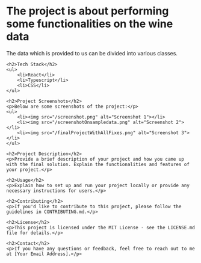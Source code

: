 <!DOCTYPE html>
<html lang="en">
<head>
    <meta charset="UTF-8">
    <meta name="viewport" content="width=device-width, initial-scale=1.0">
    <title>Project README</title>
</head>
<body>
    <h1>The project is about performing some functionalities on the wine data</h1>
    <p>The data which is provided to us can be divided into various classes.</p>

    <h2>Tech Stack</h2>
    <ul>
        <li>React</li>
        <li>Typescript</li>
        <li>CSS</li>
    </ul>

    <h2>Project Screenshots</h2>
    <p>Below are some screenshots of the project:</p>
    <ul>
        <li><img src="/screenshot.png" alt="Screenshot 1"></li>
        <li><img src="/screenshotOnsampledata.png" alt="Screenshot 2"></li>
        <li><img src="/finalProjectWithAllFixes.png" alt="Screenshot 3"></li>
    </ul>

    <h2>Project Description</h2>
    <p>Provide a brief description of your project and how you came up with the final solution. Explain the functionalities and features of your project.</p>

    <h2>Usage</h2>
    <p>Explain how to set up and run your project locally or provide any necessary instructions for users.</p>

    <h2>Contributing</h2>
    <p>If you'd like to contribute to this project, please follow the guidelines in CONTRIBUTING.md.</p>

    <h2>License</h2>
    <p>This project is licensed under the MIT License - see the LICENSE.md file for details.</p>

    <h2>Contact</h2>
    <p>If you have any questions or feedback, feel free to reach out to me at [Your Email Address].</p>
</body>
</html>
